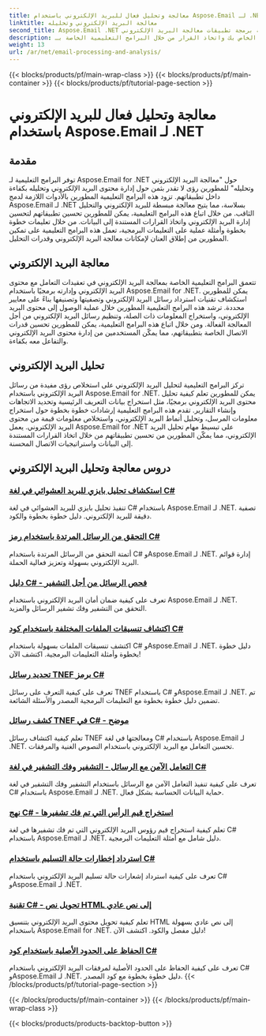 ```yaml
---
title: معالجة وتحليل فعال للبريد الإلكتروني باستخدام Aspose.Email لـ .NET
linktitle: معالجة البريد الإلكتروني وتحليله
second_title: Aspose.Email .NET واجهة برمجة تطبيقات معالجة البريد الإلكتروني
description: قم بتحسين إدارة البريد الإلكتروني للتطبيق الخاص بك واتخاذ القرار من خلال البرامج التعليمية الخاصة بـ Aspose.Email for .NET حول معالجة البريد الإلكتروني المبسطة والتحليل الثاقب. تعلم كيفية استرداد محتوى البريد الإلكتروني وتنظيمه وتحليله برمجيًا. استكشف الأمثلة العملية لتعزيز التواصل والاستراتيجيات القائمة على البيانات.
weight: 13
url: /ar/net/email-processing-and-analysis/
---
```


{{< blocks/products/pf/main-wrap-class >}}
{{< blocks/products/pf/main-container >}}
{{< blocks/products/pf/tutorial-page-section >}}

# معالجة وتحليل فعال للبريد الإلكتروني باستخدام Aspose.Email لـ .NET


## مقدمة

توفر البرامج التعليمية لـ Aspose.Email for .NET حول "معالجة البريد الإلكتروني وتحليله" للمطورين رؤى لا تقدر بثمن حول إدارة محتوى البريد الإلكتروني وتحليله بكفاءة داخل تطبيقاتهم. تزود هذه البرامج التعليمية المطورين بالأدوات اللازمة لدمج Aspose.Email لـ .NET بسلاسة، مما يتيح معالجة مبسطة للبريد الإلكتروني والتحليل الثاقب. من خلال اتباع هذه البرامج التعليمية، يمكن للمطورين تحسين تطبيقاتهم لتحسين إدارة البريد الإلكتروني واتخاذ القرارات المستندة إلى البيانات. من خلال تعليمات خطوة بخطوة وأمثلة عملية على التعليمات البرمجية، تعمل هذه البرامج التعليمية على تمكين المطورين من إطلاق العنان لإمكانات معالجة البريد الإلكتروني وقدرات التحليل.

## معالجة البريد الإلكتروني

تتعمق البرامج التعليمية الخاصة بمعالجة البريد الإلكتروني في تعقيدات التعامل مع محتوى البريد الإلكتروني وإدارته برمجيًا باستخدام Aspose.Email for .NET. يمكن للمطورين استكشاف تقنيات استرداد رسائل البريد الإلكتروني وتصفيتها وتصنيفها بناءً على معايير محددة. ترشد هذه البرامج التعليمية المطورين خلال عملية الوصول إلى محتوى البريد الإلكتروني، واستخراج المعلومات ذات الصلة، وتنظيم رسائل البريد الإلكتروني من أجل المعالجة الفعالة. ومن خلال اتباع هذه البرامج التعليمية، يمكن للمطورين تحسين قدرات الاتصال الخاصة بتطبيقاتهم، مما يمكّن المستخدمين من إدارة محتوى البريد الإلكتروني والتفاعل معه بكفاءة.

## تحليل البريد الإلكتروني

تركز البرامج التعليمية لتحليل البريد الإلكتروني على استخلاص رؤى مفيدة من رسائل البريد الإلكتروني باستخدام Aspose.Email for .NET. يمكن للمطورين تعلم كيفية تحليل محتوى البريد الإلكتروني برمجيًا، مثل استخراج بيانات التعريف الرئيسية وتحديد الاتجاهات وإنشاء التقارير. تقدم هذه البرامج التعليمية إرشادات خطوة بخطوة حول استخراج معلومات المرسل، وتحليل أنماط البريد الإلكتروني، واستخلاص معلومات قيمة من محتوى البريد الإلكتروني. يعمل Aspose.Email for .NET على تبسيط مهام تحليل البريد الإلكتروني، مما يمكّن المطورين من تحسين تطبيقاتهم من خلال اتخاذ القرارات المستندة إلى البيانات واستراتيجيات الاتصال المحسنة.

## دروس معالجة وتحليل البريد الإلكتروني
### [استكشاف تحليل بايزي للبريد العشوائي في لغة C#](./exploring-bayesian-spam-analysis-in-csharp/)
تنفيذ تحليل بايزي للبريد العشوائي في لغة C# باستخدام Aspose.Email لـ .NET. تصفية دقيقة للبريد الإلكتروني. دليل خطوة بخطوة والكود.
### [التحقق من الرسائل المرتدة باستخدام رمز C#](./verifying-bounced-messages-with-csharp-code/)
أتمتة التحقق من الرسائل المرتدة باستخدام C# وAspose.Email لـ .NET. إدارة قوائم البريد الإلكتروني بسهولة وتعزيز فعالية الحملة. 
### [دليل C# - فحص الرسائل من أجل التشفير](./csharp-guide-checking-messages-for-encryption/)
تعرف على كيفية ضمان أمان البريد الإلكتروني باستخدام Aspose.Email لـ .NET. التحقق من التشفير وفك تشفير الرسائل والمزيد.
### [اكتشاف تنسيقات الملفات المختلفة باستخدام كود C#](./detecting-various-file-formats-using-csharp-code/)
اكتشف تنسيقات الملفات بسهولة باستخدام C# وAspose.Email لـ .NET. دليل خطوة بخطوة وأمثلة التعليمات البرمجية. اكتشف الآن!
### [تحديد رسائل TNEF برمز C#](./identifying-tnef-messages-with-csharp-code/)
تعرف على كيفية التعرف على رسائل TNEF باستخدام C# وAspose.Email لـ .NET. تم تضمين دليل خطوة بخطوة مع التعليمات البرمجية المصدر والأسئلة الشائعة.
### [كشف رسائل TNEF في C# - موضح](./tnef-message-detection-in-csharp-explained/)
تعلم كيفية اكتشاف رسائل TNEF ومعالجتها في لغة C# باستخدام Aspose.Email لـ .NET. تحسين التعامل مع البريد الإلكتروني باستخدام النصوص الغنية والمرفقات.
### [التعامل الآمن مع الرسائل - التشفير وفك التشفير في لغة C#](./secure-message-handling-encryption-and-decryption-in-csharp/)
تعرف على كيفية تنفيذ التعامل الآمن مع الرسائل باستخدام التشفير وفك التشفير في لغة C# باستخدام Aspose.Email لـ .NET. حماية البيانات الحساسة بشكل فعال.
### [نهج C# - استخراج قيم الرأس التي تم فك تشفيرها](./csharp-approach-extracting-decoded-header-values/)
تعلم كيفية استخراج قيم رؤوس البريد الإلكتروني التي تم فك تشفيرها في لغة C# باستخدام Aspose.Email لـ .NET. دليل شامل مع أمثلة التعليمات البرمجية.
### [استرداد إخطارات حالة التسليم باستخدام C#](./retrieving-delivery-status-notifications-with-csharp/)
تعرف على كيفية استرداد إشعارات حالة تسليم البريد الإلكتروني باستخدام C# وAspose.Email لـ .NET.
### [تقنية C# - تحويل نص HTML إلى نص عادي](./csharp-technique-converting-html-body-to-plain-text/)
تعلم كيفية تحويل محتوى البريد الإلكتروني بتنسيق HTML إلى نص عادي بسهولة باستخدام Aspose.Email for .NET. دليل مفصل والكود. اكتشف الآن!
### [الحفاظ على الحدود الأصلية باستخدام كود C#](./preserving-original-boundaries-using-csharp-code/)
تعرف على كيفية الحفاظ على الحدود الأصلية لمرفقات البريد الإلكتروني باستخدام C# وAspose.Email لـ .NET. دليل خطوة بخطوة مع كود المصدر.
{{< /blocks/products/pf/tutorial-page-section >}}

{{< /blocks/products/pf/main-container >}}
{{< /blocks/products/pf/main-wrap-class >}}

{{< blocks/products/products-backtop-button >}}
